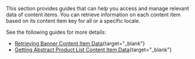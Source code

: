This section provides guides that can help you access and manage relevant data of content items. You can retrieve information on each content item based on its content item key for all or a specific locale. 

See the following guides for more details:

* [Retrieving Banner Content Item Data](https://documentation.spryker.com/docs/en/retrieving-banner-content-item-data-201907){target="_blank"}
* [Getting Abstract Product List Content Item Data](https://documentation.spryker.com/docs/en/getting-abstract-product-list-content-item-data-201907){target="_blank"}
